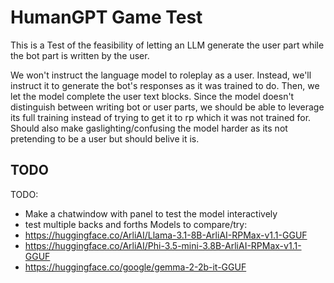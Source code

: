 # HumanGPT Game Test
This is a Test of the feasibility of letting an LLM generate the user part while the bot part is written by the user.

We won't instruct the language model to roleplay as a user. Instead, we'll instruct it to generate the bot's responses as it was trained to do. Then, we let the model complete the user text blocks. Since the model doesn't distinguish between writing bot or user parts, we should be able to leverage its full training instead of trying to get it to rp which it was not trained for. Should also make gaslighting/confusing the model harder as its not pretending to be a user but should belive it is.

## TODO
TODO:
- Make a chatwindow with panel to test the model interactively
- test multiple backs and forths
Models to compare/try:
- https://huggingface.co/ArliAI/Llama-3.1-8B-ArliAI-RPMax-v1.1-GGUF
- https://huggingface.co/ArliAI/Phi-3.5-mini-3.8B-ArliAI-RPMax-v1.1-GGUF
- https://huggingface.co/google/gemma-2-2b-it-GGUF